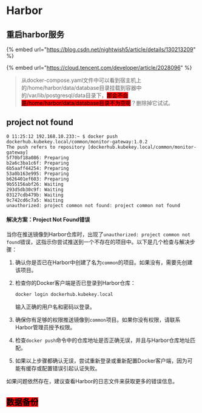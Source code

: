 # Harbor

## 重启harbor服务

{% embed url="https://blog.csdn.net/nightwish5/article/details/130213209" %}

{% embed url="https://cloud.tencent.com/developer/article/2028096" %}

> 从docker-compose.yaml文件中可以看到宿主机上的/home/harbor/data/database目录挂载到容器中的/var/lib/postgresql/data目录下，<mark style="background-color:red;">那会不会是/home/harbor/data/database目录不为空呢</mark>？删除掉它试试。



## project not found

```
0 11:25:12 192.168.10.233:~ $ docker push dockerhub.kubekey.local/common/monitor-gateway:1.0.2
The push refers to repository [dockerhub.kubekey.local/common/monitor-gateway]
5f70bf18a086: Preparing
b2a6c3ba1c6f: Preparing
6b5aaff44254: Preparing
53a0b163e995: Preparing
b626401ef603: Preparing
9b55156abf26: Waiting
293d5db30c9f: Waiting
03127cdb479b: Waiting
9c742cd6c7a5: Waiting
unauthorized: project common not found: project common not found
```

#### 解决方案：Project Not Found错误

当你在推送镜像到Harbor仓库时，出现了`unauthorized: project common not found`错误，这指示你尝试推送到一个不存在的项目中。以下是几个检查与解决步骤：

1. 确认你是否已在Harbor中创建了名为`common`的项目。如果没有，需要先创建该项目。
2.  检查你的Docker客户端是否已登录到Harbor仓库：

    ```sh
    docker login dockerhub.kubekey.local
    ```

    输入正确的用户名和密码以登录。
3. 确保你有足够的权限推送镜像到`common`项目。如果你没有权限，请联系Harbor管理员授予权限。
4. 检查`docker push`命令中的仓库地址是否正确无误，并且与Harbor仓库地址匹配。
5. 如果以上步骤都确认无误，尝试重新登录或重新配置Docker客户端，因为可能有缓存或配置错误引起认证失败。

如果问题依然存在，建议查看Harbor的日志文件来获取更多的错误信息。

## <mark style="background-color:red;">数据备份</mark>

